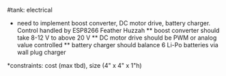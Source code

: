 #tank: electrical
* need to implement boost converter, DC motor drive, battery charger. Control handled by ESP8266 Feather Huzzah
** boost converter should take 8-12 V to above 20 V
** DC motor drive should be PWM or analog value controlled
** battery charger should balance 6 Li-Po batteries via wall plug charger

*constraints: cost (max tbd), size (4" x 4" x 1"h)